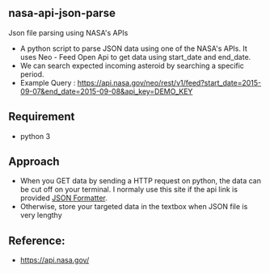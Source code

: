 ## nasa-api-json-parse
Json file parsing using NASA's APIs

- A python script to parse JSON data using one of the NASA's APIs. It uses Neo - Feed Open Api to get data using start_date and end_date. 
- We can search expected incoming asteroid by searching a specific period. 
- Example Query : https://api.nasa.gov/neo/rest/v1/feed?start_date=2015-09-07&end_date=2015-09-08&api_key=DEMO_KEY

## Requirement
- python 3 

## Approach 
- When you GET data by sending a HTTP request on python, the data can be cut off on your terminal. I normaly use this site if the api link is provided [JSON Formatter](https://jsonformatter.org/json-pretty-print).
- Otherwise, store your targeted data in the textbox when JSON file is very lengthy

## Reference: 
- https://api.nasa.gov/
